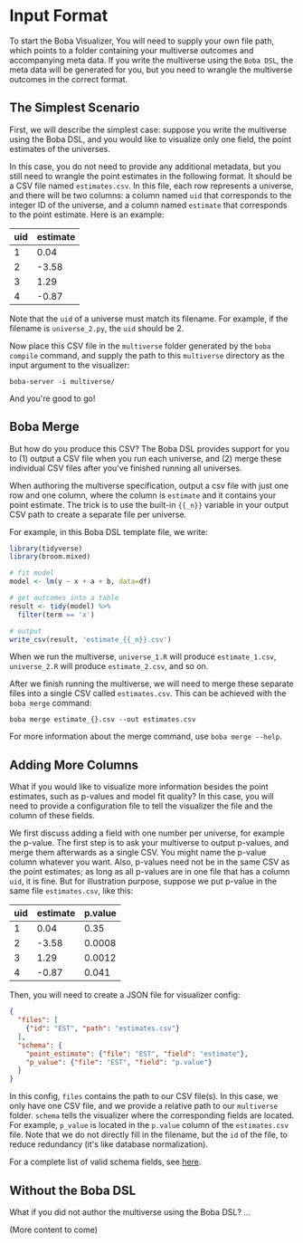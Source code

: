 # Input Format

To start the Boba Visualizer, You will need to supply your own file path, 
which points to a folder containing your multiverse outcomes and accompanying meta data. 
If you write the multiverse using the `Boba DSL`, the meta data will be 
generated for you, but you need to wrangle the multiverse outcomes in the
correct format.

## The Simplest Scenario

First, we will describe the simplest case: suppose you write the multiverse
using the Boba DSL, and you would like to visualize only one field, the point
estimates of the universes.

In this case, you do not need to provide any additional metadata, but you still need
to wrangle the point estimates in the following format. It should be a CSV file
named `estimates.csv`. In this file, each row represents a universe, and
there will be two columns: a column named `uid` that corresponds to the
integer ID of the universe, and a column named `estimate` that corresponds to
the point estimate. Here is an example:

|uid|estimate|
|---|--------|
|1  |0.04    |
|2  |-3.58   |
|3  |1.29    |
|4  |-0.87   |

Note that the `uid` of a universe must match its filename. For example, if the
filename is `universe_2.py`, the `uid` should be 2.

Now place this CSV file in the `multiverse` folder generated by the `boba compile`
command, and supply the path to this `multiverse` directory as the input argument
to the visualizer:

```
boba-server -i multiverse/
```

And you're good to go!


## Boba Merge

But how do you produce this CSV? The Boba DSL provides support for you to (1)
output a CSV file when you run each universe, and (2) merge these individual
CSV files after you've finished running all universes.

When authoring the multiverse specification, output
a csv file with just one row and one column, where the column is `estimate`
and it contains your point estimate. The trick is to use the built-in `{{_n}}`
variable in your output CSV path to create a separate file per universe.

For example, in this Boba DSL template file, we write:

```R
library(tidyverse)
library(broom.mixed)

# fit model
model <- lm(y ~ x + a + b, data=df)

# get outcomes into a table
result <- tidy(model) %>%
  filter(term == 'x')

# output
write_csv(result, 'estimate_{{_n}}.csv')
```

When we run the multiverse, `universe_1.R` will produce `estimate_1.csv`,
`universe_2.R` will produce `estimate_2.csv`, and so on.

After we finish running the multiverse, we will need to merge these separate files into
a single CSV called `estimates.csv`. This can be achieved with the `boba merge`
command:

```
boba merge estimate_{}.csv --out estimates.csv
```

For more information about the merge command, use `boba merge --help`.

## Adding More Columns

What if you would like to visualize more information besides the point estimates,
such as p-values and model fit quality? In this case, you will need to provide
a configuration file to tell the visualizer the file and the column of these fields.

We first discuss adding a field with one number per universe, for example the p-value.
The first step is to ask your multiverse to output p-values, and merge them
afterwards as a single CSV. You might name the p-value column whatever you want. Also,
p-values need not be in the same CSV as the point estimates; as long as all p-values
are in one file that has a column `uid`, it is fine. But for illustration purpose,
suppose we put p-value in the same file `estimates.csv`, like this:

|uid|estimate|p.value|
|---|--------|-------|
|1  |0.04    |0.35   |
|2  |-3.58   |0.0008 |
|3  |1.29    |0.0012 |
|4  |-0.87   |0.041  |

Then, you will need to create a JSON file for visualizer config:

```JSON
{
  "files": [
    {"id": "EST", "path": "estimates.csv"}
  ],
  "schema": {
    "point_estimate": {"file": "EST", "field": "estimate"},
    "p_value": {"file": "EST", "field": "p.value"}
  }
}
```

In this config, `files` contains the path to our CSV file(s). In this case, we
only have one CSV file, and we provide a relative path to our `multiverse` folder.
`schema` tells the visualizer where the corresponding fields are located.
For example, `p_value` is located in the `p.value` column of the `estimates.csv`
file. Note that we do not directly fill in the filename, but the `id` of the
file, to reduce redundancy (it's like database normalization).

For a complete list of valid schema fields, see 
[here](https://github.com/uwdata/boba-visualizer/tree/master/doc/visualizer_config.md). 

## Without the Boba DSL

What if you did not author the multiverse using the Boba DSL? ...

(More content to come)